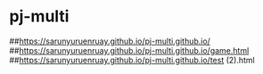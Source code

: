 # pj-multi
##https://sarunyuruenruay.github.io/pj-multi.github.io/<br>
##https://sarunyuruenruay.github.io/pj-multi.github.io/game.html<br>
##https://sarunyuruenruay.github.io/pj-multi.github.io/test (2).html
